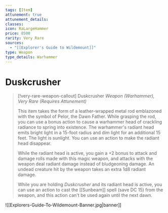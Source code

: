 ```yaml
---
tags: [Item]
attunement: true
attunement_details: 
classes: 
icon: RaLargeHammer
price: 8500
rarity: Very Rare
sources:
  - "[[Explorer's Guide to Wildemount]]"
type: Weapon
type_details: Warhammer
---
```

# Duskcrusher
>[!very-rare-weapon-callout] Duskcrusher
>*Weapon (Warhammer), Very Rare (Requires Attunement)*
>
>This item takes the form of a leather-wrapped metal rod emblazoned with the symbol of Pelor, the Dawn Father. While grasping the rod, you can use a bonus action to cause a warhammer head of crackling radiance to spring into existence. The warhammer's radiant head emits bright light in a 15-foot radius and dim light for an additional 15 feet. The light is sunlight. You can use an action to make the radiant head disappear.
>
>While the radiant head is active, you gain a +2 bonus to attack and damage rolls made with this magic weapon, and attacks with the weapon deal radiant damage instead of bludgeoning damage. An undead creature hit by the weapon takes an extra 1d8 radiant damage.
>
>While you are holding *Duskcrusher* and its radiant head is active, you can use an action to cast the [[Sunbeam]] spell (save DC 15) from the weapon, and this action can't be used again until the next dawn.

![[Explorers-Guide-To-Wildemount-Banner.jpg|banner]]

